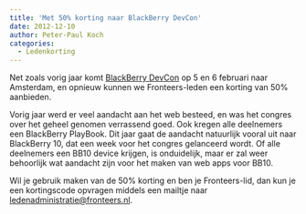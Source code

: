 ```yaml
---
title: 'Met 50% korting naar BlackBerry DevCon'
date: 2012-12-10
author: Peter-Paul Koch
categories:
  - Ledenkorting
---
```


Net zoals vorig jaar komt [BlackBerry DevCon](http://www.blackberryjamconference.com/europe) op 5 en 6 februari naar Amsterdam, en opnieuw kunnen we Fronteers-leden een korting van 50% aanbieden.

Vorig jaar werd er veel aandacht aan het web besteed, en was het congres over het geheel genomen verrassend goed. Ook kregen alle deelnemers een BlackBerry PlayBook. Dit jaar gaat de aandacht natuurlijk vooral uit naar BlackBerry 10, dat een week voor het congres gelanceerd wordt. Of alle deelnemers een BB10 device krijgen, is onduidelijk, maar er zal weer behoorlijk wat aandacht zijn voor het maken van web apps voor BB10.

Wil je gebruik maken van de 50% korting en ben je Fronteers-lid, dan kun je een kortingscode opvragen middels een mailtje naar <ledenadministratie@fronteers.nl>.
